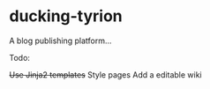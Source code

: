 ducking-tyrion
==============

A blog publishing platform...

Todo:

~~Use Jinja2 templates~~
Style pages
Add a editable wiki